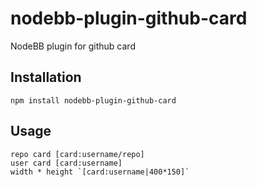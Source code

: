 # nodebb-plugin-github-card

NodeBB plugin for github card

## Installation

    npm install nodebb-plugin-github-card


## Usage
```
repo card [card:username/repo]
user card [card:username]
width * height `[card:username|400*150]`
```